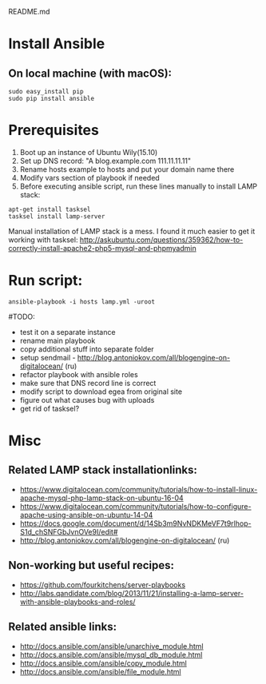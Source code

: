 README.md

# Install Ansible

## On local machine (with macOS):

```
sudo easy_install pip
sudo pip install ansible
```

# Prerequisites

1. Boot up an instance of Ubuntu Wily(15.10)
2. Set up DNS record: "A blog.example.com 111.11.11.11"
3. Rename hosts example to hosts and put your domain name there
4. Modify vars section of playbook if needed
5. Before executing ansible script, run these lines manually to install LAMP stack:

```
apt-get install tasksel 
tasksel install lamp-server
```

Manual installation of LAMP stack is a mess. I found it much easier to get it working with tasksel: http://askubuntu.com/questions/359362/how-to-correctly-install-apache2-php5-mysql-and-phpmyadmin


# Run script:

`ansible-playbook -i hosts lamp.yml -uroot`


#TODO:
- test it on a separate instance
- rename main playbook
- copy additional stuff into separate folder
- setup sendmail - http://blog.antoniokov.com/all/blogengine-on-digitalocean/ (ru)
- refactor playbook with ansible roles
- make sure that DNS record line is correct
- modify script to download egea from original site
- figure out what causes bug with uploads
- get rid of tasksel?

# Misc

## Related LAMP stack installationlinks:

- https://www.digitalocean.com/community/tutorials/how-to-install-linux-apache-mysql-php-lamp-stack-on-ubuntu-16-04
- https://www.digitalocean.com/community/tutorials/how-to-configure-apache-using-ansible-on-ubuntu-14-04
- https://docs.google.com/document/d/14Sb3m9NvNDKMeVF7t9rlhop-S1d_chSNFGbJvnOVe9I/edit#
- http://blog.antoniokov.com/all/blogengine-on-digitalocean/ (ru)

## Non-working but useful recipes:
- https://github.com/fourkitchens/server-playbooks
- http://labs.qandidate.com/blog/2013/11/21/installing-a-lamp-server-with-ansible-playbooks-and-roles/

## Related ansible links:

- http://docs.ansible.com/ansible/unarchive_module.html
- http://docs.ansible.com/ansible/mysql_db_module.html
- http://docs.ansible.com/ansible/copy_module.html
- http://docs.ansible.com/ansible/file_module.html
